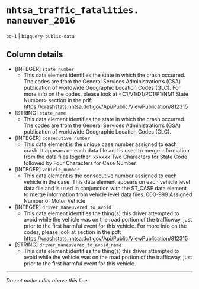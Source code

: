 # `nhtsa_traffic_fatalities. maneuver_2016`
`bq-1` | `bigquery-public-data`

## Column details
* [INTEGER]   `state_number`
  - This data element identifies the state in which the crash occurred. The codes are from the General Services Administration’s (GSA) publication of worldwide Geographic Location Codes (GLC). For more info on the codes, please look at <C1/V1/D1/PC1/P1/NM1 State Number> section in the pdf: https://crashstats.nhtsa.dot.gov/Api/Public/ViewPublication/812315
* [STRING]    `state_name`
  - This data element identifies the state in which the crash occurred. The codes are from the General Services Administration’s (GSA) publication of worldwide Geographic Location Codes (GLC).
* [INTEGER]   `consecutive_number`
  - This data element is the unique case number assigned to each crash. It appears on each data file and is used to merge information from the data files together. xxxxxx Two Characters for State Code followed by Four Characters for Case Number
* [INTEGER]   `vehicle_number`
  - This data element is the consecutive number assigned to each vehicle in the case. This data element appears on each vehicle level data file and is used in conjunction with the ST_CASE data element to merge information from vehicle level data files. 000-999 Assigned Number of Motor Vehicle
* [INTEGER]   `driver_maneuvered_to_avoid`
  - This data element identifies the thing(s) this driver attempted to avoid while the vehicle was on the road portion of the trafficway, just prior to the first harmful event for this vehicle. For more info on the codes, please look at <PC15 Driver Maneuvered to Avoid> section in the pdf: https://crashstats.nhtsa.dot.gov/Api/Public/ViewPublication/812315
* [STRING]    `driver_maneuvered_to_avoid_name`
  - This data element identifies the thing(s) this driver attempted to avoid while the vehicle was on the road portion of the trafficway, just prior to the first harmful event for this vehicle.

-------------------------------------------------------------------------------
*Do not make edits above this line.*
